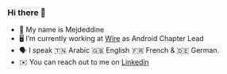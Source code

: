 ### Hi there 👋

- 🙂 My name is Mejdeddine
- 🖥️ I’m currently working at [Wire](https://github.com/wireapp) as Android Chapter Lead
- 🗣️ I speak 🇹🇳 Arabic 🇬🇧 English 🇫🇷 French & 🇩🇪 German.
- ✉️ You can reach out to me on [Linkedin](https://de.linkedin.com/in/mejdeddine-benzarti)
